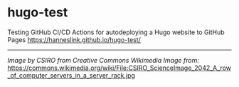 # hugo-test

Testing GitHub CI/CD Actions for autodeploying a Hugo website to GitHub Pages https://hanneslink.github.io/hugo-test/


* * *
_Image by CSIRO from Creative Commons Wikimedia_
_Image from:_ https://commons.wikimedia.org/wiki/File:CSIRO_ScienceImage_2042_A_row_of_computer_servers_in_a_server_rack.jpg
